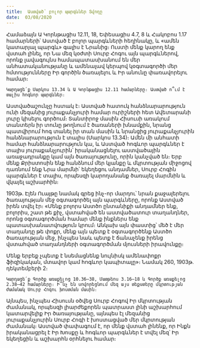 ```yaml
---
title:  Աստված՝ բոլոր պարգևներ Տվողը
date:  03/08/2020
---
```


Համաձայն Ա Կորնթացիս 12.11, 18, Եփեսացիս 4.7, 8 և Հակոբոս 1.17 համարների՝ Աստված է բոլոր պարգևների հեղինակը, և «ամեն կատարյալ պարգև» գալիս է Նրանից։ Ուստի մենք կարող ենք վստահ լինել, որ Նա մեզ կօժտի Սուրբ Հոգու այն պարգևներով, որոնք լավագույնս համապատասխանում են մեր անհատականությանը և ամենալավ կերպով կօգտագործի մեր հմտությունները Իր գործին ծառայելու և Իր անունը փառավորելու համար։

`Կարդացե՛ք Մարկոս 13.34 և Ա Կորնթացիս 12.11 համարները։ Աստված ո՞ւմ է տալիս հոգևոր պարգևներ։`

Աստվածաշունչը հստակ է։ Աստված հատուկ հանձնարարություն ունի մեզանից յուրաքանչյուրի համար ուրիշների հետ Ավետարանի լուրը կիսելու գործում։ Տանտիրոջ մասին Հիսուսի առակում տանտերն իր տունը թողնում է ծառաների խնամքին, նրանց պատվիրում հոգ տանել իր տան մասին և նրանցից յուրաքանչյուրին հանձնարարություն է տալիս (Մարկոս 13.34)։ Ամեն մի անհատի համար հանձնարարություն կա, և Աստված հոգևոր պարգևներ է տալիս յուրաքանչյուրին՝ իրականացնելու աստվածային առաջադրանքը կամ այն ծառայությունը, որին կանչված են։ Երբ մենք Քրիստոսին ենք հանձնում մեր կյանքը և մկրտության միջոցով դառնում ենք Նրա մարմնի՝ եկեղեցու անդամներ, Սուրբ Հոգին պարգևներ է տալիս, որպեսզի կարողանանք ծառայել մարմնին և վկայել աշխարհին։

1903թ. Էլեն Ուայթը նամակ գրեց ինչ-որ մարդու՝ նրան քաջալերելու ծառայության մեջ օգտագործել այն պարգևները, որոնք Աստված իրեն տվել էր։ «Մենք բոլորս Աստծո ընտանիքի անդամներ ենք, բոլորիս, շատ թե քիչ, վստահված են աստվածատուր տաղանդներ, որոնց օգտագործման համար մենք ինքներս ենք պատասխանատվություն կրում։ Անկախ այն փաստից՝ մեծ է մեր տաղանդը թե փոքր, մենք այն պետք է օգտագործենք Աստծո ծառայության մեջ, ինչպես նաև պետք է ճանաչենք իրենց վստահված տաղանդների օգտագործման մյուսների իրավունքը։

Մենք երբեք չպետք է նսեմացնենք նույնիսկ ամենափոքր ֆիզիկական, մտավոր կամ հոգևոր կապիտալը»։ Նամակ 260, 1903թ. դեկտեմբերի 2։

`Կարդացե՛ք Գործք առաքելոց 10.36–38, Մատթեոս 3.16–18 և Գործք առաքելոց 2.38–42 համարները։ Ի՞նչ են սովորեցնում մեզ այս տեքստերը մկրտության ժամանակ Սուրբ Հոգու խոստման մասին։`

Այնպես, ինչպես Հիսուսն օծվեց Սուրբ Հոգով Իր մկրտության ժամանակ, որպեսզի լիարժեքորեն պատրաստ լինի աշխարհում կատարվելիք Իր ծառայությանը, այնպես էլ մեզանից յուրաքանչյուրին Սուրբ Հոգի է խոստացված մեր մկրտության ժամանակ։ Աստված փափագում է, որ մենք վստահ լինենք, որ Ինքն իրականացրել է Իր Խոսքը և հոգևոր պարգևներ է տվել մեզ՝ Իր եկեղեցին և աշխարհն օրհնելու համար։